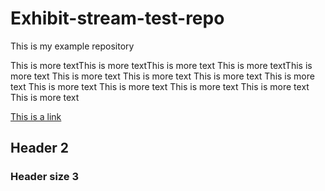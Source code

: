 # Exhibit-stream-test-repo
This is my example repository

This is more textThis is more textThis is more text
This is more textThis is more text
This is more text
This is more text
This is more text
This is more text
This is more text
This is more text
This is more text
This is more text
This is more text

[This is a link](www.google.ca)


## Header 2
### Header size 3
